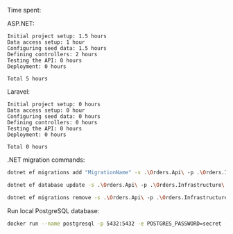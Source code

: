 Time spent:

ASP.NET:

```
Initial project setup: 1.5 hours
Data access setup: 1 hour
Configuring seed data: 1.5 hours
Defining controllers: 2 hours
Testing the API: 0 hours
Deployment: 0 hours

Total 5 hours
```

Laravel:

```
Initial project setup: 0 hours
Data access setup: 0 hour
Configuring seed data: 0 hours
Defining controllers: 0 hours
Testing the API: 0 hours
Deployment: 0 hours

Total 0 hours
```

.NET migration commands:

```zsh
dotnet ef migrations add "MigrationName" -s .\Orders.Api\ -p .\Orders.Infrastructure\ (-o .\Data\Migrations)
```

```zsh
dotnet ef database update -s .\Orders.Api\ -p .\Orders.Infrastructure\
```

```zsh
dotnet ef migrations remove -s .\Orders.Api\ -p .\Orders.Infrastructure\
```

Run local PostgreSQL database:

```zsh
docker run --name postgresql -p 5432:5432 -e POSTGRES_PASSWORD=secret -d postgres
```
